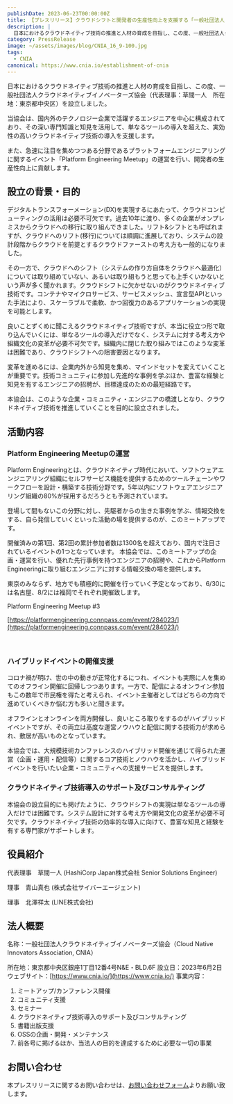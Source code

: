 ```yaml
---
publishDate: 2023-06-23T00:00:00Z
title: 【プレスリリース】クラウドシフトと開発者の生産性向上を支援する「一般社団法人 クラウドネイティブイノベーターズ協会」設立のお知らせ
description: |
  日本におけるクラウドネイティブ技術の推進と人材の育成を目指し、この度、一般社団法人クラウドネイティブイノベーターズ協会を設立しました。当協会は、国内外のテクノロジー企業で活躍するエンジニアを中心に構成されており、その深い専門知識と知見を活用して、単なるツールの導入を超えた、実効性の高いクラウドネイティブ技術の導入を支援します。
category: PressRelease
image: ~/assets/images/blog/CNIA_16_9-100.jpg
tags:
  - CNIA
canonical: https://www.cnia.io/establishment-of-cnia
---
```


日本におけるクラウドネイティブ技術の推進と人材の育成を目指し、この度、一般社団法人クラウドネイティブイノベーターズ協会（代表理事：草間一人　所在地：東京都中央区）を設立しました。

当協会は、国内外のテクノロジー企業で活躍するエンジニアを中心に構成されており、その深い専門知識と知見を活用して、単なるツールの導入を超えた、実効性の高いクラウドネイティブ技術の導入を支援します。

また、急速に注目を集めつつある分野であるプラットフォームエンジニアリングに関するイベント「Platform Engineering Meetup」の運営を行い、開発者の生産性向上に貢献します。

## 設立の背景・目的

デジタルトランスフォーメーション(DX)を実現するにあたって、クラウドコンピューティングの活用は必要不可欠です。過去10年に渡り、多くの企業がオンプレミスからクラウドへの移行に取り組んできました。リフト&シフトとも呼ばれますが、クラウドへのリフト(移行)については順調に進展しており、システムの設計段階からクラウドを前提とするクラウドファーストの考え方も一般的になりました。

その一方で、クラウドへのシフト（システムの作り方自体をクラウドへ最適化）については取り組めていない、あるいは取り組もうと思っても上手くいかないという声が多く聞かれます。クラウドシフトに欠かせないのがクラウドネイティブ技術です。コンテナやマイクロサービス、サービスメッシュ、宣言型APIといった手法により、スケーラブルで柔軟、かつ回復力のあるアプリケーションの実現を可能とします。

良いことずくめに聞こえるクラウドネイティブ技術ですが、本当に役立つ形で取り込んでいくには、単なるツールの導入だけでなく、システムに対する考え方や組織文化の変革が必要不可欠です。組織内に閉じた取り組みではこのような変革は困難であり、クラウドシフトへの阻害要因となります。

変革を進めるには、企業内外から知見を集め、マインドセットを変えていくことが重要です。技術コミュニティに参加し先進的な事例を学ぶほか、豊富な経験と知見を有するエンジニアの招聘が、目標達成のための最短経路です。

本協会は、このような企業・コミュニティ・エンジニアの橋渡しとなり、クラウドネイティブ技術を推進していくことを目的に設立されました。

## 活動内容

### Platform Engineering Meetupの運営

Platform Engineeringとは、クラウドネイティブ時代において、ソフトウェアエンジニアリング組織にセルフサービス機能を提供するためのツールチェーンやワークフローを設計・構築する技術分野です。5年以内にソフトウェアエンジニアリング組織の80%が採用するだろうとも予測されています。

登場して間もないこの分野に対し、先駆者からの生きた事例を学ぶ、情報交換をする、自ら発信していくといった活動の場を提供するのが、このミートアップです。

開催済みの第1回、第2回の累計参加者数は1300名を超えており、国内で注目されているイベントの1つとなっています。
本協会では、このミートアップの企画・運営を行い、優れた先行事例を持つエンジニアの招聘や、これからPlatform Engineeringに取り組むエンジニアに対する情報交換の場を提供します。

東京のみならず、地方でも積極的に開催を行っていく予定となっており、6/30には名古屋、8/2には福岡でそれぞれ開催致します。

Platform Engineering Meetup #3

[https://platformengineering.connpass.com/event/284023/](https://platformengineering.connpass.com/event/284023/)

　

### ハイブリッドイベントの開催支援

コロナ禍が明け、世の中の動きが正常化するにつれ、イベントも実際に人を集めてのオフライン開催に回帰しつつあります。一方で、配信によるオンライン参加もこの数年で市民権を得たと考えられ、イベント主催者としてはどちらの方向で進めていくべきか悩む方も多いと聞きます。

オフラインとオンラインを両方開催し、良いところ取りをするのがハイブリッドイベントですが、その両立は高度な運営ノウハウと配信に関する技術力が求められ、敷居が高いものとなっています。

本協会では、大規模技術カンファレンスのハイブリッド開催を通じて得られた運営（企画・運用・配信等）に関するコア技術とノウハウを活かし、ハイブリッドイベントを行いたい企業・コミュニティへの支援サービスを提供します。

### クラウドネイティブ技術導入のサポート及びコンサルティング

本協会の設立目的にも掲げたように、クラウドシフトの実現は単なるツールの導入だけでは困難です。システム設計に対する考え方や開発文化の変革が必要不可欠です。クラウドネイティブ技術の効率的な導入に向けて、豊富な知見と経験を有する専門家がサポートします。

## 役員紹介

代表理事　草間一人 (HashiCorp Japan株式会社 Senior Solutions Engineer)

理事　青山真也 (株式会社サイバーエージェント)

理事　北澤祥太 (LINE株式会社)

## 法人概要

名称：一般社団法人クラウドネイティブイノベーターズ協会（Cloud Native Innovators Association, CNIA）

所在地：東京都中央区銀座1丁⽬12番4号N&E・BLD.6F
設立日：2023年6月2日
ウェブサイト：[https://www.cnia.io/](https://www.cnia.io/)
事業内容：

1. ミートアップ/カンファレンス開催
2. コミュニティ支援
3. セミナー
4. クラウドネイティブ技術導入のサポート及びコンサルティング
5. 書籍出版支援
6. OSSの企画・開発・メンテナンス
7. 前各号に掲げるほか、当法人の目的を達成するために必要な一切の事業

## お問い合わせ

本プレスリリースに関するお問い合わせは、[お問い合わせフォーム](https://www.cnia.io/form)よりお願い致します。